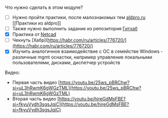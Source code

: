 Что нужно сделать в этом модуле? 
- [ ] Нужно пройти практики, после малознакомых тем [aldpro.ru](https://www.aldpro.ru/professional/alse.html) [[Практики из aldpro]]
- [ ] Также нужно выполнить задание из репозитория [Гитхаб](https://github.com/ksemaev/lpic_1-101/blob/master/101_1.md)
- [x] Практика от [Netcad](https://netacad.sadlab.su/sgp/ite/8.0/m1/module-launcher/) 
- [ ] Чекнуть [Хабр](https://habr.com/ru/articles/776720/](https://habr.com/ru/articles/776720/)
- [x] Изучить аналогичное взаимодействие с ОС в семействе Windows - различные mgmt оснастки, например управление локальными пользователями, дисками, диспетчер устройств

Видео: 
- Первая часть видео [https://youtu.be/25ws_pBRChw?si=uL3hRwmK6gWGzTML](https://youtu.be/25ws_pBRChw?si=uL3hRwmK6gWGzTML)
- Вторая часть видео [https://youtu.be/hjreGdMsFBE?si=fkyuVydh3sgsJqjC](https://youtu.be/hjreGdMsFBE?si=fkyuVydh3sgsJqjC)


